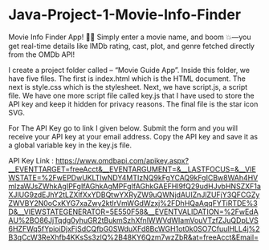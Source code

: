 # Java-Project-1-Movie-Info-Finder
Movie Info Finder App! 🎥✨ Simply enter a movie name, and boom 💥—you get real-time details like IMDb rating, cast, plot, and genre fetched directly from the OMDb API!

I create a project folder called – “Movie Guide App”. Inside this folder, we have five files. 
The first is index.html which is the HTML document.
The next is style.css which is the stylesheet. 
Next, we have script.js, a script file. 
We have one more script file called key.js that I have used to store the API key and keep it hidden for privacy reasons. 
The final file is the star icon SVG.

For The API Key go to link I given below. Submit the form and you will receive your API key at your email address. Copy the API key and save it as a global variable key in the key.js file.

API Key Link : https://www.omdbapi.com/apikey.aspx?__EVENTTARGET=freeAcct&__EVENTARGUMENT=&__LASTFOCUS=&__VIEWSTATE=%2FwEPDwUKLTIwNDY4MTIzNQ9kFgYCAQ9kFgICBw8WAh4HVmlzaWJsZWhkAgIPFgIfAGhkAgMPFgIfAGhkGAEFHl9fQ29udHJvbHNSZXF1aXJlUG9zdEJhY2tLZXlfXxYDBQtwYXRyZW9uQWNjdAUIZnJlZUFjY3QFCGZyZWVBY2N0oCxKYG7xaZwy2ktIrVmWGdWzxj%2FDhHQaAqqFYTiRTDE%3D&__VIEWSTATEGENERATOR=5E550F58&__EVENTVALIDATION=%2FwEdAAU%2BO86JjTqdg0yhuGR2tBukmSzhXfnlWWVdWIamVouVTzfZJuQDpLVS6HZFWq5fYpioiDjxFjSdCQfbG0SWduXFd8BcWGH1ot0k0SO7CfuulHLL4j%2B3qCcW3ReXhfb4KKsSs3zlQ%2B48KY6Qzm7wzZbR&at=freeAcct&Email=
